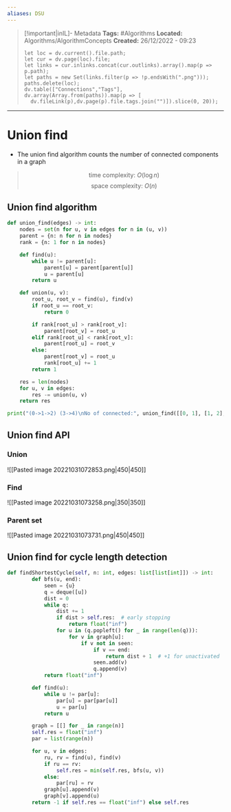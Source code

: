 ```yaml
---
aliases: DSU
---
```

> [!important|inIL]- Metadata
> **Tags:** #Algorithms 
> **Located:** Algorithms/AlgorithmConcepts
> **Created:** 26/12/2022 - 09:23
> ```dataviewjs
>let loc = dv.current().file.path;
>let cur = dv.page(loc).file;
>let links = cur.inlinks.concat(cur.outlinks).array().map(p => p.path);
>let paths = new Set(links.filter(p => !p.endsWith(".png")));
>paths.delete(loc);
>dv.table(["Connections","Tags"], dv.array(Array.from(paths)).map(p => [
>   dv.fileLink(p),dv.page(p).file.tags.join("")]).slice(0, 20));
> ```

___
# Union find
- The union find algorithm counts the number of connected components in a graph 
>$$\text{time complexity: }O(\log n)$$
>$$\text{space complexity: } O(n)$$
## Union find algorithm 

```python
def union_find(edges) -> int:
    nodes = set(n for u, v in edges for n in (u, v))
    parent = {n: n for n in nodes}
    rank = {n: 1 for n in nodes}

    def find(u):
        while u != parent[u]:
            parent[u] = parent[parent[u]]
            u = parent[u]
        return u

    def union(u, v):
        root_u, root_v = find(u), find(v)
        if root_u == root_v:
            return 0

        if rank[root_u] > rank[root_v]:
            parent[root_v] = root_u
        elif rank[root_u] < rank[root_v]:
            parent[root_u] = root_v
        else:
            parent[root_v] = root_u
            rank[root_u] += 1
        return 1

    res = len(nodes)
    for u, v in edges:
        res -= union(u, v)
    return res

print("(0->1->2) (3->4)\nNo of connected:", union_find([[0, 1], [1, 2], [3, 4]]))
```
## Union find API 
### Union

![[Pasted image 20221031072853.png|450|450]]

### Find 
![[Pasted image 20221031073258.png|350|350]]

### Parent set 
![[Pasted image 20221031073731.png|450|450]]

## Union find for cycle length detection 
```python
def findShortestCycle(self, n: int, edges: list[list[int]]) -> int:
        def bfs(u, end):
            seen = {u}
            q = deque([u])
            dist = 0
            while q:
                dist += 1
                if dist > self.res:  # early stopping
                    return float("inf")
                for u in (q.popleft() for _ in range(len(q))):
                    for v in graph[u]:
                        if v not in seen:
                            if v == end:
                                return dist + 1  # +1 for unactivated
                            seen.add(v)
                            q.append(v)
            return float("inf")

        def find(u):
            while u != par[u]:
                par[u] = par[par[u]]
                u = par[u]
            return u

        graph = [[] for _ in range(n)]
        self.res = float("inf")
        par = list(range(n))

        for u, v in edges:
            ru, rv = find(u), find(v)
            if ru == rv:
                self.res = min(self.res, bfs(u, v))
            else:
                par[ru] = rv
            graph[u].append(v)
            graph[v].append(u)
        return -1 if self.res == float("inf") else self.res
```